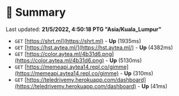 # 📖 Summary
Last updated: **21/5/2022, 4:50:18 PTG "Asia/Kuala_Lumpur"**

- `GET` [https://shrt.ml](https://shrt.ml) - **Up** (1935ms)
- `GET` [https://hst.aytea.ml/](https://hst.aytea.ml/) - **Up** (4382ms)
- `GET` [https://color.aytea.ml/4b31d6.png](https://color.aytea.ml/4b31d6.png) - **Up** (5130ms)
- `GET` [https://memeapi.aytea14.repl.co/gimme](https://memeapi.aytea14.repl.co/gimme) - **Up** (310ms)
- `GET` [https://teledrivemy.herokuapp.com/dashboard](https://teledrivemy.herokuapp.com/dashboard) - **Up** (41ms)
